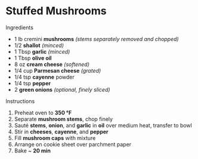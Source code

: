 # Stuffed Mushrooms

Ingredients

* 1 lb cremini **mushrooms** *(stems separately removed and chopped)*
* 1/2 **shallot** *(minced)*
* 1 Tbsp **garlic** *(minced)*
* 1 Tbsp **olive oil**
* 8 oz **cream cheese** *(softened)*
* 1/4 cup **Parmesan cheese** *(grated)*
* 1/4 tsp **cayenne** powder
* 1/4 tsp **pepper**
* 2 **green onions** *(optional, finely sliced)*

Instructions

1. Preheat oven to **350 °F**
1. Separate **mushroom stems**, chop finely
1. Sauté **stems**, **onion**, and **garlic** in **oil** over medium heat, transfer to bowl
1. Stir in **cheeses**, **cayenne**, and **pepper**
1. Fill **mushroom caps** with mixture
1. Arrange on cookie sheet over parchment paper
1. Bake ~ **20 min**
